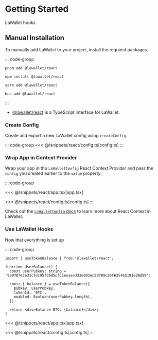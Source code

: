 # Getting Started

LaWallet hooks

## Manual Installation

To manually add LaWallet to your project, install the required packages.

::: code-group

```bash-vue [pnpm]
pnpm add @lawallet/react
```

```bash-vue [npm]
npm install @lawallet/react
```

```bash-vue [yarn]
yarn add @lawallet/react
```

```bash-vue [bun]
bun add @lawallet/react
```

:::

- [@lawallet/react](https://lawallet.ar) is a TypeScript interface for LaWallet.

### Create Config

Create and export a new LaWallet config using `createConfig`.

::: code-group
<<< @/snippets/react/config.ts[config.ts]
:::

### Wrap App in Context Provider

Wrap your app in the `LaWalletConfig` React Context Provider and pass the `config` you created earlier to the `value` property.

::: code-group

<<< @/snippets/react/app.tsx[app.tsx]

<<< @/snippets/react/config.ts[config.ts]
:::

Check out the [`LaWalletConfig` docs](/react/api/LaWalletConfig) to learn more about React Context in LaWallet.

### Use LaWallet Hooks

Now that everything is set up

::: code-group

```tsx [UserBalance.tsx]
import { useTokenBalance } from '@lawallet/react';

function UserBalance() {
  const userPubkey: string = '9a9787e3e31cfdc95f35d5cfc1eeaead33e693ec59789c20f63546b191e28d59';

  const { balance } = useTokenBalance({
    pubkey: userPubkey,
    tokenId: 'BTC',
    enabled: Boolean(userPubkey.length),
  });

  return <div>Balance BTC: {balance}</div>;
}
```

<<< @/snippets/react/app.tsx[app.tsx]

<<< @/snippets/react/config.ts[config.ts]
:::
